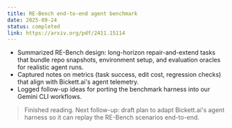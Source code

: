 ```yaml
---
title: RE-Bench end-to-end agent benchmark
date: 2025-09-24
status: completed
link: https://arxiv.org/pdf/2411.15114
---
```


- Summarized RE-Bench design: long-horizon repair-and-extend tasks that bundle repo snapshots, environment setup, and evaluation oracles for realistic agent runs.
- Captured notes on metrics (task success, edit cost, regression checks) that align with Bickett.ai's agent telemetry.
- Logged follow-up ideas for porting the benchmark harness into our Gemini CLI workflows.

> Finished reading. Next follow-up: draft plan to adapt Bickett.ai's agent harness so it can replay the RE-Bench scenarios end-to-end.
